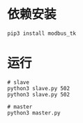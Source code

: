 # 依赖安装

`pip3 install modbus_tk`

# 运行

```shell
# slave
python3 slave.py 502
python3 slave.py 502

# master
python3 master.py
```

